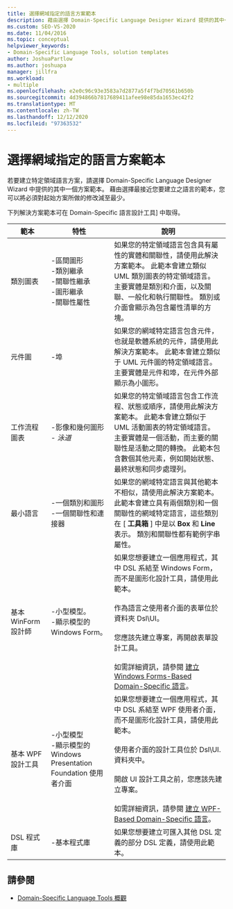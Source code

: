 ```yaml
---
title: 選擇網域指定的語言方案範本
description: 藉由選擇 Domain-Specific Language Designer Wizard 提供的其中一個解決方案範本，瞭解如何建立特定領域語言方案。
ms.custom: SEO-VS-2020
ms.date: 11/04/2016
ms.topic: conceptual
helpviewer_keywords:
- Domain-Specific Language Tools, solution templates
author: JoshuaPartlow
ms.author: joshuapa
manager: jillfra
ms.workload:
- multiple
ms.openlocfilehash: e2e0c96c93e3583a7d2877a5f4f7bd70561b650b
ms.sourcegitcommit: 4d394866b7817689411afee98e85da1653ec42f2
ms.translationtype: MT
ms.contentlocale: zh-TW
ms.lasthandoff: 12/12/2020
ms.locfileid: "97363532"
---
```

# <a name="choosing-a-domain-specific-language-solution-template"></a>選擇網域指定的語言方案範本
若要建立特定領域語言方案，請選擇 Domain-Specific Language Designer Wizard 中提供的其中一個方案範本。 藉由選擇最接近您要建立之語言的範本，您可以將必須對起始方案所做的修改減至最少。

 下列解決方案範本可在 Domain-Specific 語言設計工具] 中取得。

|範本|特性|說明|
|-|-|-|
|類別圖表|-區間圖形<br />-類別繼承<br />-關聯性繼承<br />-圖形繼承<br />-關聯性屬性|如果您的特定領域語言包含具有屬性的實體和關聯性，請使用此解決方案範本。 此範本會建立類似 UML 類別圖表的特定領域語言。 主要實體是類別和介面，以及關聯、一般化和執行關聯性。 類別或介面會顯示為包含屬性清單的方塊。|
|元件圖|-埠|如果您的網域特定語言包含元件，也就是軟體系統的元件，請使用此解決方案範本。 此範本會建立類似于 UML 元件圖的特定領域語言。 主要實體是元件和埠，在元件外部顯示為小圖形。|
|工作流程圖表|-影像和幾何圖形<br />-   *泳道*|如果您的特定領域語言包含工作流程、狀態或順序，請使用此解決方案範本。 此範本會建立類似于 UML 活動圖表的特定領域語言。 主要實體是一個活動，而主要的關聯性是活動之間的轉換。 此範本包含數個其他元素，例如開始狀態、最終狀態和同步處理列。|
|最小語言|-一個類別和圖形<br />-一個關聯性和連接器|如果您的網域特定語言與其他範本不相似，請使用此解決方案範本。 此範本會建立具有兩個類別和一個關聯性的網域特定語言，這些類別在 [ **工具箱** ] 中是以 **Box** 和 **Line** 表示。 類別和關聯性都有範例字串屬性。|
|基本 WinForm 設計師|-小型模型。<br />-顯示模型的 Windows Form。|如果您想要建立一個應用程式，其中 DSL 系結至 Windows Form，而不是圖形化設計工具，請使用此範本。<br /><br /> 作為語言之使用者介面的表單位於資料夾 Dsl\UI。<br /><br /> 您應該先建立專案，再開啟表單設計工具。<br /><br /> 如需詳細資訊，請參閱 [建立 Windows Forms-Based Domain-Specific 語言](../modeling/creating-a-windows-forms-based-domain-specific-language.md)。|
|基本 WPF 設計工具|-小型模型<br />-顯示模型的 Windows Presentation Foundation 使用者介面|如果您想要建立一個應用程式，其中 DSL 系結至 WPF 使用者介面，而不是圖形化設計工具，請使用此範本。<br /><br /> 使用者介面的設計工具位於 Dsl\UI. 資料夾中。<br /><br /> 開啟 UI 設計工具之前，您應該先建立專案。<br /><br /> 如需詳細資訊，請參閱 [建立 WPF-Based Domain-Specific 語言](../modeling/creating-a-wpf-based-domain-specific-language.md)。|
|DSL 程式庫|-基本程式庫|如果您想要建立可匯入其他 DSL 定義的部分 DSL 定義，請使用此範本。|

## <a name="see-also"></a>請參閱

- [Domain-Specific Language Tools 概觀](../modeling/overview-of-domain-specific-language-tools.md)
